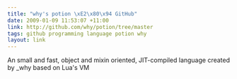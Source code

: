 ```yaml
---
title: "why's potion \xE2\x80\x94 GitHub"
date: 2009-01-09 11:53:07 +11:00
link: http://github.com/why/potion/tree/master
tags: github programming language potion why
layout: link
---
```

An small and fast, object and mixin oriented, JIT-compiled language created by _why based on Lua's VM
